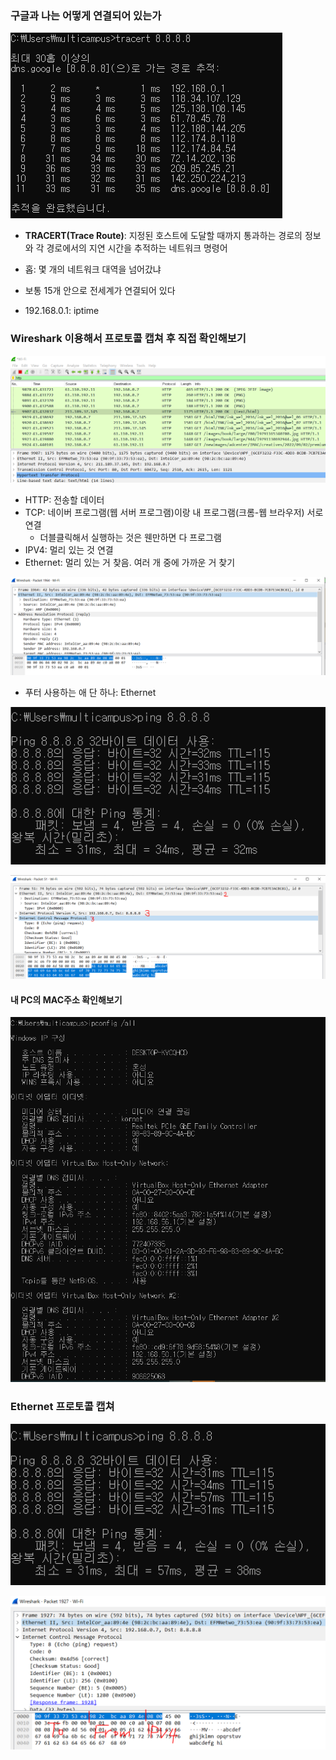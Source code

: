 ### 구글과 나는 어떻게 연결되어 있는가

![image-20220906005431314](assets/image-20220906005431314.png)

- **TRACERT(Trace Route)**: 지정된 호스트에 도달할 때까지 통과하는 경로의 정보와 각 경로에서의 지연 시간을 추적하는 네트워크 명령어
- 홉: 몇 개의 네트워크 대역을 넘어갔냐

- 보통 15개 안으로 전세계가 연결되어 있다 

- 192.168.0.1: iptime



### Wireshark 이용해서 프로토콜 캡쳐 후 직접 확인해보기

![image-20220906010744630](assets/image-20220906010744630.png)

- HTTP: 전송할 데이터
- TCP: 네이버 프로그램(웹 서버 프로그램)이랑 내 프로그램(크롬-웹 브라우저) 서로 연결
  - 더블클릭해서 실행하는 것은 웬만하면 다 프로그램
- IPV4: 멀리 있는 것 연결
- Ethernet: 멀리 있는 거 찾음. 여러 개 중에 가까운 거 찾기



![image-20220906011423563](assets/image-20220906011423563.png)

- 푸터 사용하는 애 단 하나: Ethernet



![image-20220906011823112](assets/image-20220906011823112.png)

![image-20220906011801251](assets/image-20220906011801251.png)



#### 내 PC의 MAC주소 확인해보기

![image-20220906014921926](assets/image-20220906014921926.png)



### Ethernet 프로토콜 캡쳐

![image-20220906015050262](assets/image-20220906015050262.png)

![image-20220906015326619](assets/image-20220906015326619.png)
